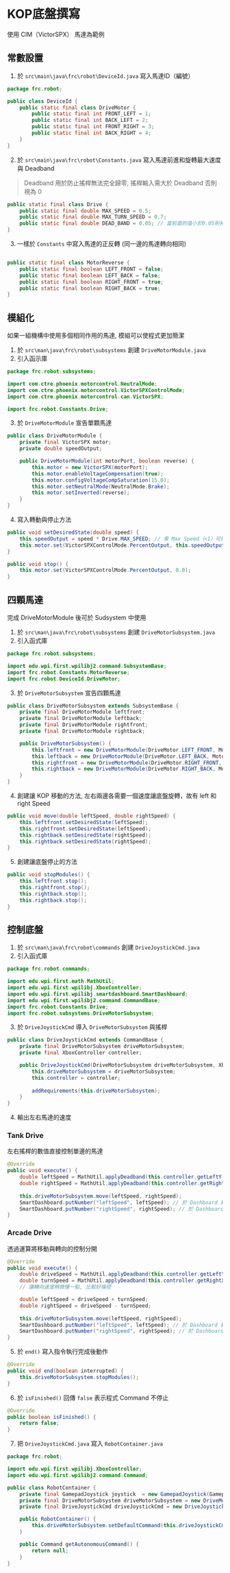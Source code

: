 <!-- title: FRC8725 軟體培訓教學 - KOP底盤(2024) -->
<!-- description: 控制 KOP 底盤 -->
<!-- category: programming -->
<!-- tags: FRC8725 -->
<!-- published time: 2024/03/18 -->

# KOP底盤撰寫
使用 CIM（VictorSPX） 馬達為範例

## 常數設置
1. 於 `src\main\java\frc\robot\DeviceId.java` 寫入馬達ID（編號）
```java
package frc.robot;

public class DeviceId {
    public static final class DriveMotor {
        public static final int FRONT_LEFT = 1;
        public static final int BACK_LEFT = 2;
        public static final int FRONT_RIGHT = 3;
        public static final int BACK_RIGHT = 4;
    }
}

```

2. 於 `src\main\java\frc\robot\Constants.java` 寫入馬達前進和旋轉最大速度與 Deadband


> Deadband 用於防止搖桿無法完全歸零, 搖桿輸入需大於 Deadband 否則視為 0

```java
public static final class Drive {
    public static final double MAX_SPEED = 0.5;
    public static final double MAX_TURN_SPEED = 0.7;
    public static final double DEAD_BAND = 0.05; // 當前面的值小於0.05則視為0
}

```

3. 一樣於 `Constants` 中寫入馬達的正反轉 (同一邊的馬達轉向相同)
```java

public static final class MotorReverse {
    public static final boolean LEFT_FRONT = false;
    public static final boolean LEFT_BACK = false;
    public static final boolean RIGHT_FRONT = true;
    public static final boolean RIGHT_BACK = true;
}
```

## 模組化
如果一組機構中使用多個相同作用的馬達, 模組可以使程式更加簡潔

1. 於 `src\man\java\frc\robot\subsystems` 創建 `DriveMotorModule.java`
2. 引入函示庫
```java
package frc.robot.subsystems;

import com.ctre.phoenix.motorcontrol.NeutralMode;
import com.ctre.phoenix.motorcontrol.VictorSPXControlMode;
import com.ctre.phoenix.motorcontrol.can.VictorSPX;

import frc.robot.Constants.Drive;
```

3. 於 `DriveMotorModule` 宣告單顆馬達
```java
public class DriveMotorModule {
    private final VictorSPX motor;
    private double speedOutput;

    public DriveMotorModule(int motorPort, boolean reverse) {
        this.motor = new VictorSPX(motorPort);
        this.motor.enableVoltageCompensation(true);
        this.motor.configVoltageCompSaturation(15.0);
        this.motor.setNeutralMode(NeutralMode.Brake);
        this.motor.setInverted(reverse);
    }
}
```

4. 寫入轉動與停止方法
```java
public void setDesiredState(double speed) {
    this.speedOutput = speed * Drive.MAX_SPEED; // 乘 Max Speed（<1）可限制馬達最大速度
    this.motor.set(VictorSPXControlMode.PercentOutput, this.speedOutput);
}

public void stop() {
    this.motor.set(VictorSPXControlMode.PercentOutput, 0.0);
}
```

## 四顆馬達
完成 DriveMotorModule 後可於 Sudsystem 中使用

1. 於 `src\man\java\frc\robot\subsystems` 創建 `DriveMotorSubsystem.java`
2. 引入函式庫
```java
package frc.robot.subsystems;

import edu.wpi.first.wpilibj2.command.SubsystemBase;
import frc.robot.Constants.MotorReverse;
import frc.robot.DeviceId.DriveMotor;
```

3. 於 `DriveMotorSubsystem` 宣告四顆馬達
```java
public class DriveMotorSubsystem extends SubsystemBase {
    private final DriveMotorModule leftfront;
    private final DriveMotorModule leftback;
    private final DriveMotorModule rightfront;
    private final DriveMotorModule rightback;

    public DriveMotorSubsystem() {
        this.leftfront = new DriveMotorModule(DriveMotor.LEFT_FRONT, MotorReverse.LEFT_FRONT);
        this.leftback = new DriveMotorModule(DriveMotor.LEFT_BACK, MotorReverse.LEFT_BACK);
        this.rightfront = new DriveMotorModule(DriveMotor.RIGHT_FRONT, MotorReverse.RIGHT_FRONT);
        this.rightback = new DriveMotorModule(DriveMotor.RIGHT_BACK, MotorReverse.RIGHT_BACK);
    }
}
```

4. 創建讓 KOP 移動的方法, 左右兩邊各需要一個速度讓底盤旋轉，故有 left 和 right Speed
```java
public void move(double leftSpeed, double rightSpeed) {
    this.leftfront.setDesiredState(leftSpeed);
    this.rightfront.setDesiredState(leftSpeed);
    this.rightback.setDesiredState(rightSpeed);
    this.rightback.setDesiredState(rightSpeed);
}
```

5. 創建讓底盤停止的方法
```java
public void stopModules() {
    this.leftfront.stop();
    this.rightfront.stop();
    this.rightback.stop();
    this.rightback.stop();
}
```

## 控制底盤
1. 於 `src\man\java\frc\robot\commands` 創建 `DriveJoystickCmd.java`
2. 引入函式庫
```java
package frc.robot.commands;

import edu.wpi.first.math.MathUtil;
import edu.wpi.first.wpilibj.XboxController;
import edu.wpi.first.wpilibj.smartdashboard.SmartDashboard;
import edu.wpi.first.wpilibj2.command.CommandBase;
import frc.robot.Constants.Drive;
import frc.robot.subsystems.DriveMotorSubsystem;
```

3. 於 `DriveJoystickCmd` 導入 `DriveMotorSubsystem` 與搖桿
```java
public class DriveJoystickCmd extends CommandBase {
    private final DriveMotorSubsystem driveMotorSubsystem;
    private final XboxController controller;

    public DriveJoystickCmd(DriveMotorSubsystem driveMotorSubsystem, XboxController controller) {
        this.driveMotorSubsystem = driveMotorSubsystem;
        this.controller = controller;
            
        addRequirements(this.driveMotorSubsystem);
    }
}
```

4. 輸出左右馬達的速度
### Tank Drive
左右搖桿的數值直接控制單邊的馬達

```java
@Override
public void execute() {
    double leftSpeed = MathUtil.applyDeadband(this.controller.getLeftY(), Drive.DEAD_BAND);
    double rightSpeed = MathUtil.applyDeadband(this.controller.getRightY(), Drive.DEAD_BAND);
		
    this.driveMotorSubsystem.move(leftSpeed, rightSpeed);
    SmartDashboard.putNumber("leftSpeed", leftSpeed); // 於 Dashboard 顯示左速度值
    SmartDashboard.putNumber("rightSpeed", rightSpeed); // 於 Dashboard 顯示右速度值
}
```

### Arcade Drive
透過運算將移動與轉向的控制分開

```java
@Override
public void execute() {
    double driveSpeed = MathUtil.applyDeadband(this.controller.getLeftY(), Drive.DEAD_BAND);
    double turnSpeed = MathUtil.applyDeadband(this.controller.getRightX(), Drive.DEAD_BAND) * Drive.MAX_TURN_SPEED;
    // 讓轉向速度稍微慢一點, 比較好操控

    double leftSpeed = driveSpeed + turnSpeed;
    double rightSpeed = driveSpeed - turnSpeed;
		
    this.driveMotorSubsystem.move(leftSpeed, rightSpeed);
    SmartDashboard.putNumber("leftSpeed", leftSpeed); // 於 Dashboard 顯示左速度值
    SmartDashboard.putNumber("rightSpeed", rightSpeed); // 於 Dashboard 顯示右速度值
}
```

5. 於 `end()` 寫入指令執行完成後動作
```java
@Override
public void end(boolean interrupted) {
    this.driveMotorSubsystem.stopModules();
}
```

6. 於 `isFinished()` 回傳 `false` 表示程式 Command 不停止
```java
@Override
public boolean isFinished() {
    return false;
}
```

7. 把 `DriveJoystickCmd.java` 寫入 `RobotContainer.java`
```java
package frc.robot;

import edu.wpi.first.wpilibj.XboxController;
import edu.wpi.first.wpilibj2.command.Command;

public class RobotContainer {
    private final GamepadJoystick joystick  = new GamepadJoystick(GamepadJoystick.CONTROLLER_PORT);
    private final DriveMotorSubsystem driveMotorSubsystem = new DriveMotorSubsystem();
    private final DriveJoystickCmd driveJoystickCmd = new DriveJoystickCmd(driveMotorSubsystem, joystick);

    public RobotContainer() {
	    this.driveMotorSubsystem.setDefaultCommand(this.driveJoystickCmd);
    }

    public Command getAutonomousCommand() {
	    return null;
    }
}
```